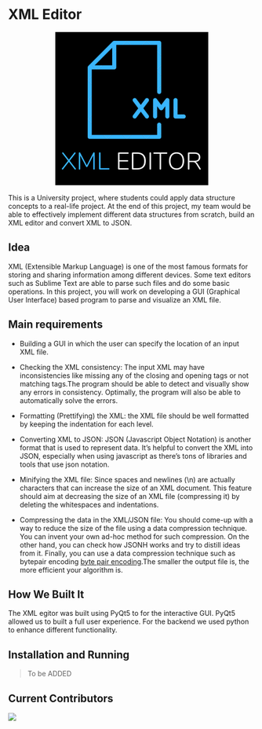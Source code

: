 # XML Editor

<p align="center">
    <img src="https://raw.githubusercontent.com/MoAmrYehia/xml-editor/main/screenshots/logo_README.png">
</p>



This is a University project, where students could apply data structure concepts to a real-life project. At the end of this project, my team would be able to effectively implement different data structures from scratch, build an XML editor and convert XML to JSON. 

## Idea
XML (Extensible Markup Language) is one of the most famous formats for storing and sharing information among different devices. Some text editors such as Sublime Text are able to parse such files and do some basic operations. In this project, you will work on developing a GUI (Graphical User Interface) based program to parse and visualize an XML file.

## Main requirements

* Building a GUI in which the user can specify the location of an input XML file.

* Checking the XML consistency: The input XML may have inconsistencies like missing any of the closing and opening tags or not matching tags.The program should be able to detect and visually show any errors in consistency. Optimally, the program will also be able to automatically solve the errors.

* Formatting (Prettifying) the XML: the XML file should be well formatted by keeping the indentation for each level.

* Converting XML to JSON: JSON (Javascript Object Notation) is another format that is used to represent data. It’s helpful to convert the XML into JSON, especially when using javascript as there’s tons of libraries and tools that use json notation.

* Minifying the XML file: Since spaces and newlines (\n) are actually characters that can increase the size of an XML document. This feature should aim at decreasing the size of an XML file (compressing it) by deleting the whitespaces and indentations.

* Compressing the data in the XML/JSON file: You should come-up with a way to reduce the size of the file using a data compression technique. You can invent your own ad-hoc method for such compression. On the other hand, you can check how JSONH works and try to distill ideas from it. Finally, you can use a data compression technique such as bytepair encoding [byte pair encoding](https://en.wikipedia.org/wiki/Byte_pair_encoding).The smaller the output file is, the more efficient your algorithm is.

## How We Built It
The XML egitor was built using PyQt5 to for the interactive GUI. PyQt5 allowed us to built a full user experience. For the backend we used python to enhance different functionality. 


## Installation and Running
>To be ADDED


## Current Contributors
<a href="https://github.com/MoAmrYehia/xml-editor/graphs/contributors">
    
  <img src="https://contributors-img.web.app/image?repo=MoAmrYehia/xml-editor" />
</a>
